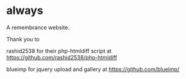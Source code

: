 always
==========

A remembrance website.


Thank you to

rashid2538 for their php-htmldiff script at https://github.com/rashid2538/php-htmldiff

blueimp for jquery upload and gallery at https://github.com/blueimp/
